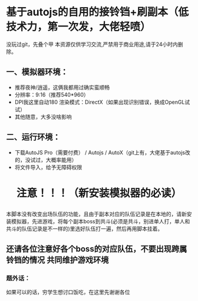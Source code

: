 # 基于autojs的自用的接铃铛+刷副本（低技术力，第一次发，大佬轻喷）

没玩过git，先叠个甲 本资源仅供学习交流,严禁用于商业用途,请于24小时内删除。

## 一、模拟器环境：
  * 推荐夜神/逍遥，这俩我都用过确实蛮顺畅 
  * 分辨率：9:16（推荐540*960） 
  * DPI我这里自动180 渲染模式：DirectX（如果出现识别错误，换成OpenGL试试） 
  * 其他随意，大多没啥影响

## 二、运行环境： 
  * 下载AutoJS Pro（需要付费） / Autojs / AutoX（git上有，大佬基于autojs改的，没试过，大概率能用） 
  * 将文件导入，给予无障碍权限



# <p align="center">注意！！！（新安装模拟器的必读） </p>
  本脚本没有改变出场队伍的功能，且由于副本对应的队伍记录是在本地的，请新安装模拟器，先进游戏，将每个副本boss到共斗(必须是共斗，别进单人打，单人和共斗的队伍记录是不一样的)里选好队伍打一遍，然后再用脚本挂着。

## 还请各位注意好各个boss的对应队伍，不要出现跨属铃铛的情况 共同维护游戏环境




### 题外话： 
如果可以的话，穷学生想讨口饭吃，在这里先谢谢各位
<img src="">
